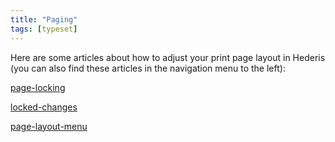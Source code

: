 ```yaml
---
title: "Paging"
tags: [typeset]
---
```

 
<html><body><section data-type="chapter" class="hsecchapter" data-hederis-type="hsecchapter" id="intro-paging" data-pi-attrs="id: intro-paging; data-tags: typeset;" role="doc-chapter" data-tags="typeset" data-author-name=" " data-book-title=" " title="Paging"><p class="hblkp" data-hederis-type="hblkp" id="p5x29xqxw">Here are some articles about how to adjust your print page layout in Hederis (you can also find these articles in the navigation menu to the left): </p><p class="hblkp" data-hederis-type="hblkp" id="p4Z8tiVZh"><a href="{% link _docs/page-locking.md %}" class="hspana" data-hederis-type="hspana" id="poPqNIOAl">page-locking</a></p><p class="hblkp" data-hederis-type="hblkp" id="pNdLhxOzz"><a href="{% link _docs/locked-changes.md %}" class="hspana" data-hederis-type="hspana" id="p5mzSMPVX">locked-changes</a></p><p class="hblkp" data-hederis-type="hblkp" id="pJLDkf5Yu"><a href="{% link _docs/page-layout-menu.md %}" class="hspana" data-hederis-type="hspana" id="pX608pc18">page-layout-menu</a></p></section></body></html>
